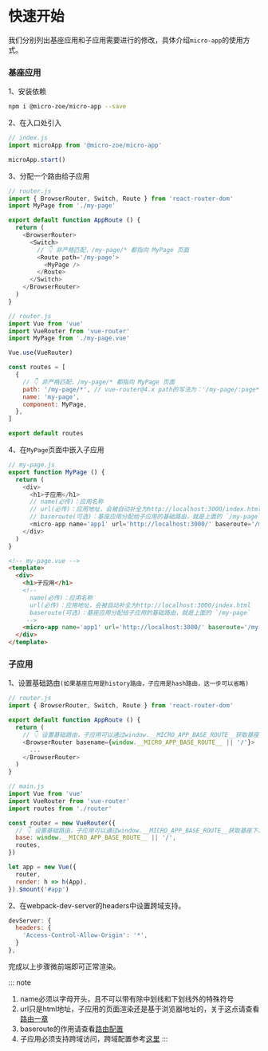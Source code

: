 # 快速开始

我们分别列出基座应用和子应用需要进行的修改，具体介绍`micro-app`的使用方式。

### 基座应用

1、安装依赖
```bash
npm i @micro-zoe/micro-app --save
```

2、在入口处引入
```js
// index.js
import microApp from '@micro-zoe/micro-app'

microApp.start()
```

3、分配一个路由给子应用

<CodeGroup>
  <CodeGroupItem title="React">

```js
// router.js
import { BrowserRouter, Switch, Route } from 'react-router-dom'
import MyPage from './my-page'

export default function AppRoute () {
  return (
    <BrowserRouter>
      <Switch>
        // 👇 非严格匹配，/my-page/* 都指向 MyPage 页面
        <Route path='/my-page'>
          <MyPage />
        </Route>
      </Switch>
    </BrowserRouter>
  )
}
```
  
  </CodeGroupItem>

  <CodeGroupItem title="Vue">

```js
// router.js
import Vue from 'vue'
import VueRouter from 'vue-router'
import MyPage from './my-page.vue'

Vue.use(VueRouter)

const routes = [
  {
    // 👇 非严格匹配，/my-page/* 都指向 MyPage 页面
    path: '/my-page/*', // vue-router@4.x path的写法为：'/my-page/:page*'
    name: 'my-page',
    component: MyPage,
  },
]

export default routes
```  
  
  </CodeGroupItem>

</CodeGroup>

4、在`MyPage`页面中嵌入子应用

<CodeGroup>
  <CodeGroupItem title='React'>

```js
// my-page.js
export function MyPage () {
  return (
    <div>
      <h1>子应用</h1>
      // name(必传)：应用名称
      // url(必传)：应用地址，会被自动补全为http://localhost:3000/index.html
      // baseroute(可选)：基座应用分配给子应用的基础路由，就是上面的 `/my-page`
      <micro-app name='app1' url='http://localhost:3000/' baseroute='/my-page'></micro-app>
    </div>
  )
}
```
  
  </CodeGroupItem>
  <CodeGroupItem title='Vue'>

```html
<!-- my-page.vue -->
<template>
  <div>
    <h1>子应用</h1>
    <!-- 
      name(必传)：应用名称
      url(必传)：应用地址，会被自动补全为http://localhost:3000/index.html
      baseroute(可选)：基座应用分配给子应用的基础路由，就是上面的 `/my-page`
     -->
    <micro-app name='app1' url='http://localhost:3000/' baseroute='/my-page'></micro-app>
  </div>
</template>
```
  
  </CodeGroupItem>

</CodeGroup>

### 子应用

1、设置基础路由`(如果基座应用是history路由，子应用是hash路由，这一步可以省略)`

<CodeGroup>
  <CodeGroupItem title="React">

```js
// router.js
import { BrowserRouter, Switch, Route } from 'react-router-dom'

export default function AppRoute () {
  return (
    // 👇 设置基础路由，子应用可以通过window.__MICRO_APP_BASE_ROUTE__获取基座下发的baseroute，如果没有设置baseroute属性，则此值默认为空字符串
    <BrowserRouter basename={window.__MICRO_APP_BASE_ROUTE__ || '/'}>
      ...
    </BrowserRouter>
  )
}
```

  </CodeGroupItem>
  <CodeGroupItem title="Vue">
  
```js
// main.js
import Vue from 'vue'
import VueRouter from 'vue-router'
import routes from './router'

const router = new VueRouter({
  // 👇 设置基础路由，子应用可以通过window.__MICRO_APP_BASE_ROUTE__获取基座下发的baseroute，如果没有设置baseroute属性，则此值默认为空字符串
  base: window.__MICRO_APP_BASE_ROUTE__ || '/',
  routes,
})

let app = new Vue({
  router,
  render: h => h(App),
}).$mount('#app')
```
  
  </CodeGroupItem>

</CodeGroup>

2、在webpack-dev-server的headers中设置跨域支持。
```js
devServer: {
  headers: {
    'Access-Control-Allow-Origin': '*',
  }
},
```

完成以上步骤微前端即可正常渲染。


::: note
1. name必须以字母开头，且不可以带有除中划线和下划线外的特殊符号
2. url只是html地址，子应用的页面渲染还是基于浏览器地址的，关于这点请查看[路由一章](/v0/zh/route)
3. baseroute的作用请查看[路由配置](/v0/zh/route#路由配置)
4. 子应用必须支持跨域访问，跨域配置参考[这里](/v0/zh/questions#_2、子应用一定要支持跨域吗)
:::
